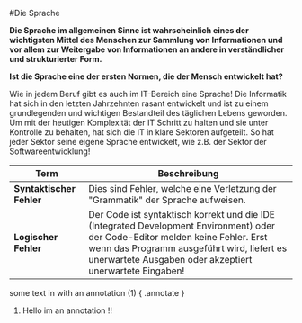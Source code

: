 #Die Sprache

**Die Sprache im allgemeinen Sinne ist wahrscheinlich eines der wichtigsten Mittel des Menschen zur Sammlung von Informationen und vor allem zur Weitergabe von Informationen an andere in verständlicher und strukturierter Form.**  

**Ist die Sprache eine der ersten Normen, die der Mensch entwickelt hat?**

Wie in jedem Beruf gibt es auch im IT-Bereich eine Sprache!
Die Informatik hat sich in den letzten Jahrzehnten rasant entwickelt und ist zu einem grundlegenden und wichtigen Bestandteil des täglichen Lebens geworden. 
Um mit der heutigen Komplexität der IT Schritt zu halten und sie unter Kontrolle zu behalten, hat sich die IT in klare Sektoren aufgeteilt. So hat jeder Sektor seine eigene Sprache entwickelt, wie z.B. der Sektor der Softwareentwicklung!

| Term                | Beschreibung |
|---------------------|-------------|
| **Syntaktischer Fehler** | Dies sind Fehler, welche eine Verletzung der "Grammatik" der Sprache aufweisen. |
| **Logischer Fehler** | Der Code ist syntaktisch korrekt und die IDE (Integrated Development Environment) oder der Code-Editor melden keine Fehler. Erst wenn das Programm ausgeführt wird, liefert es unerwartete Ausgaben oder akzeptiert unerwartete Eingaben! |



some text in with an annotation (1) 
{ .annotate }

1.  Hello im an annotation !!
 


